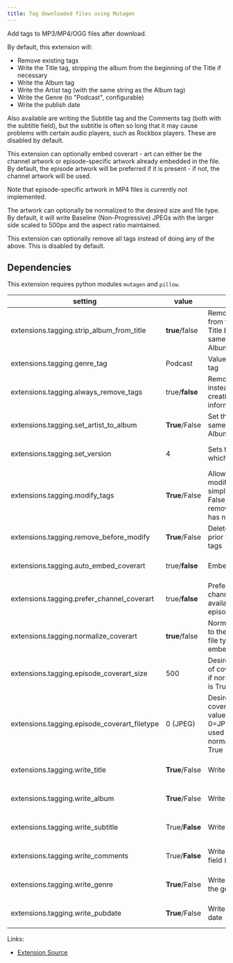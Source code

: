 ```yaml
---
title: Tag downloaded files using Mutagen
---
```


Add tags to MP3/MP4/OGG files after download.

By default, this extension will:
   - Remove existing tags
   - Write the Title tag, stripping the album from the beginning of the Title if necessary
   - Write the Album tag
   - Write the Artist tag (with the same string as the Album tag)
   - Write the Genre (to "Podcast", configurable)
   - Write the publish date

Also available are writing the Subtitle tag and the Comments tag (both with the
subtitle field), but the subtitle is often so long that it may cause problems with
certain audio players, such as Rockbox players. These are disabled by default.

This extension can optionally embed coverart - art can either be the channel artwork
or episode-specific artwork already embedded in the file. By default, the episode
artwork will be preferred if it is present - if not, the channel artwork will be used.

Note that episode-specific artwork in MP4 files is currently not implemented.

The artwork can optionally be normalized to the desired size and file type.
By default, it will write Baseline (Non-Progressive) JPEGs with the larger side scaled to 500px and the aspect ratio maintained.

This extension can optionally remove all tags instead of doing any of the above.
This is disabled by default.

## Dependencies

This extension requires python modules `mutagen` and `pillow`.

| setting                                      | value      | description                                                                               | version           |
|----------------------------------------------|------------|-------------------------------------------------------------------------------------------|-------------------|
| extensions.tagging.strip\_album\_from\_title | **true**/false | Remove the Album tag from the Title tag if the Title begins with the same string as the Album tag | all |
| extensions.tagging.genre\_tag                | Podcast    | Value for the Genre tag | all |
| extensions.tagging.always\_remove\_tags      | true/**false** | Remove all tags instead of creating/adding tag information              | 3.5.0 and newer             |
| extensions.tagging.set\_artist\_to\_album    | **True**/False | Set the Artist tag to the same as the existing Album tag | 3.9.3 and newer |
| extensions.tagging.set\_version              | 4              | Sets the id3 version which will be written | 3.10.8 and newer |
| extensions.tagging.modify\_tags              | **True**/False | Allow tags to be modified rather than simply added. If set to False, remove\_before\_modify has no effect | 3.10.8 and newer |
| extensions.tagging.remove\_before\_modify    | **True**/False | Delete all existing tags prior to writing new tags | 3.11.1 and newer |
| extensions.tagging.auto\_embed\_coverart           | true/**false** | Embed cover art in file | 3.9.4 and newer |
| extensions.tagging.prefer\_channel\_coverart | true/**false** | Prefer embedding the channel coverart if available over the episode coverart | newer than 3.11.5 |
| extensions.tagging.normalize\_coverart       | **true**/false | Normalize the coverart to the desired size and file type before embedding it | newer than 3.11.5 |
| extensions.tagging.episode\_coverart\_size   | 500            | Desired size (in pixels) of coverart. Only used if normalize\_coverart is True | newer than 3.11.5 |
| extensions.tagging.episode\_coverart\_filetype | 0 (JPEG)     | Desired filetype of coverart. integer value, maps to 0=JPEG, 1=PNG. Only used if normalize\_coverart is True | newer than 3.11.5 |
| extensions.tagging.write\_title              | **True**/False | Write the title field | newer than 3.11.5 |
| extensions.tagging.write\_album              | **True**/False | Write the album field | newer than 3.11.5 |
| extensions.tagging.write\_subtitle           | True/**False** | Write the subtitle field | newer than 3.11.5 |
| extensions.tagging.write\_comments           | True/**False** | Write the comments field (with the subtitle) | newer than 3.11.5 |
| extensions.tagging.write\_genre              | **True**/False | Write the genre with the genre\_tag setting | newer than 3.11.5 |
| extensions.tagging.write\_pubdate            | **True**/False | Write the published date | newer than 3.11.5 |



Links:

-   [Extension Source](https://github.com/gpodder/gpodder/blob/master/share/gpodder/extensions/tagging.py)
